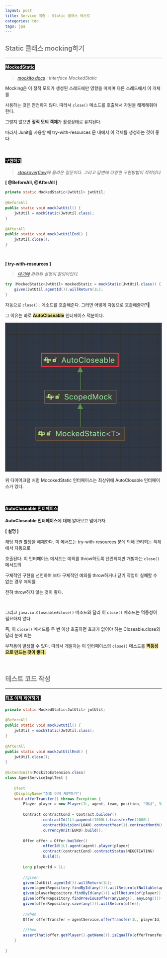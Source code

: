 ```yaml
---
layout: post
title: Service 계층 - Static 클래스 테스트
categories: tdd
tags: jpa
---
```


## <span style="color:gray">Static 클래스 mocking하기</span>

---

#### <span style="background-color:black; color:white">MockedStatic</span>

> <em><a href="hhttps://javadoc.io/doc/org.mockito/mockito-core/latest/org/mockito/MockedStatic.html" target="_blank">mockito docs</a> : Interface MockedStatic</em>

Mocking은 이 정적 모의가 생성된 스레드에만 영향을 미치며 다른 스레드에서 이 개체를 

사용하는 것은 안전하지 않다. 따라서 `close()` 메소드를 호출해서 자원을 해제해줘야 한다.

그렇지 않으면 **정적 모의 객체**가 활성상태로 유지된다.

따라서 Junit을 사용할 때 try-with-resources 문 내에서 이 객체를 생성하는 것이 좋다.

<br>

#### <span style="background-color:black; color:white">구현하기</span>

> <em><a href="https://stackoverflow.com/questions/63263662/mockito-3-4-0-static-mocking-exception" target="_blank">stackoverflow</a>에 올라온 질문이다. 그리고 답변에 다양한 구현방법이 적혀있다.</em>

**[ @BeforeAll, @AfterAll ]**

```java
private static MockedStatic<JwtUtil> jwtUtil;

@BeforeAll
public static void mockJwtUtil() {
    jwtUtil = mockStatic(JwtUtil.class);
}

@AfterAll
public static void mockJwtUtilEnd() {
    jwtUtil.close();
}
```

<br>

**[ try-with-resources ]**

> <em><a href="https://codechacha.com/ko/java-try-with-resources/" target="_blank">여기에</a> 관련된 설명이 잘되어있다.</em>

```java
try (MockedStatic<JwtUtil> mockedStatic = mockStatic(JwtUtil.class)) {
    given(JwtUtil.agentId()).willReturn(1L);
}
```

자동으로 `close();` 메소드를 호출해준다. 그러면 어떻게 자동으로 호출해줄까?🤔

그 이유는 바로  **<span style="background-color:#F0E68C">AutoCloseable</span>** 인터페이스 덕분이다.

<img src = "/assets/img/tdd/autoCloseable.png"><br>

위 다이어크램 처럼 MocokedStatic 인터페이스는 최상위에 AutoClosable 인터페이스가 있다.

<br>

#### <span style="background-color:black; color:white">AutoCloseable 인터페이스</span>

**AutoCloseable 인터페이스**에 대해 알아보고 넘어가자.

**[ 설명 ]**

해당 자원 할당을 해제한다. 이 메서드는 try-with-resources 문에 의해 관리되는 객체에서 자동으로 

호출된다. 이 인터페이스 메서드는 예외를 throw하도록 선언되지만 개발자는 `close()` 메서드의 

구체적인 구현을 선언하여 보다 구체적인 예외를 throw하거나 닫기 작업이 실패할 수 없는 경우 예외를 

전혀 throw하지 않는 것이 좋다.

<br>

그리고 `java.io.Closeable#close()` 메소드와 달리 이 `close()` 메소드는 멱등성이 필요하지 않다. 

즉, 이 `close()` 메서드를 두 번 이상 호출하면 효과가 없어야 하는 Closeable.close와 달리 눈에 띄는 

부작용이 발생할 수 있다. 따라서 개발자는 이 인터페이스의 `close()` 메소드를 **<span style="background-color:#F0E68C">멱등성으로 만드는 것이 좋다.</span>**

<br>

## <span style="color:gray">테스트 코드 작성</span>

---

#### <span style="background-color:black; color:white">최초 이적 제안하기.</span>

```java
private static MockedStatic<JwtUtil> jwtUtil;

@BeforeAll
public static void mockJwtUtil() {
    jwtUtil = mockStatic(JwtUtil.class);
}

@AfterAll
public static void mockJwtUtilEnd() {
    jwtUtil.close();
}

@ExtendsWith(MockitoExtension.class)
class AgentServiceImplTest {

    @Test
    @DisplayName("최초 이적 제안하기")
    void offerTransfer() throws Exception {
        Player player = new Player(1L, agent, team, position, "메시", 34);

        Contract contractCond = Contract.builder()
                .contractId(1L).payment(1000L).transferFee(2000L)
                .contractDivision(LOAN).contractYear(1).contractMonth(6)
                .currencyUnit(EURO).build();

        Offer offer = Offer.builder()
                .offerId(1L).agent(agent).player(player)
                .contract(contractCond).contractStatus(NEGOTIATING)
                .build();

        Long playerId = 1L;

        //given
        given(JwtUtil.agentId()).willReturn(1L);
        given(agentRepository.findById(any())).willReturn(ofNullable(agent));
        given(playerRepository.findById(any())).willReturn(of(player));
        given(offerRepository.findPreviousOffer(anyLong(), anyLong())).willReturn(empty());
        given(offerRepository.save(any())).willReturn(offer);

        //when
        Offer offerTransfer = agentService.offerTransfer(1L, playerId, contractCond);

        //then
        assertThat(offer.getPlayer().getName()).isEqualTo(offerTransfer.getPlayer().getName());
    }

}

```


<br>

#### <span style="background-color:black; color:white"></span>

<br>

#### <span style="background-color:black; color:white"></span>

<br>